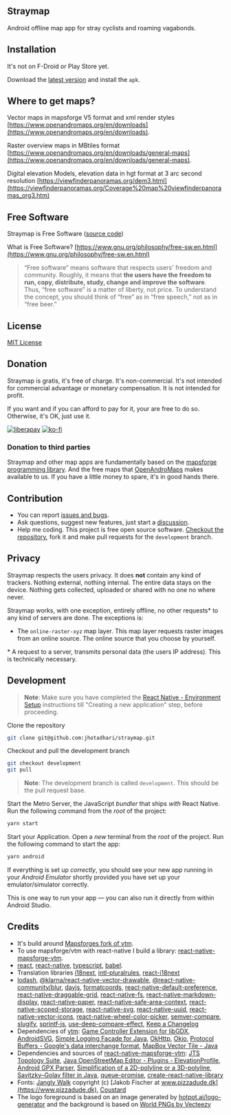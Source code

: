## Straymap

Android offline map app for stray cyclists and roaming vagabonds.

## Installation

It's not on F-Droid or Play Store yet.

Download the [latest version](https://github.com/jhotadhari/straymap/releases/latest) and install the `apk`.

## Where to get maps?

Vector maps in mapsforge V5 format and xml render styles [https://www.openandromaps.org/en/downloads](https://www.openandromaps.org/en/downloads).

Raster overview maps in MBtiles format [https://www.openandromaps.org/en/downloads/general-maps](https://www.openandromaps.org/en/downloads/general-maps).

Digital elevation Models, elevation data in hgt format at 3 arc second resolution [https://viewfinderpanoramas.org/dem3.html](https://viewfinderpanoramas.org/Coverage%20map%20viewfinderpanoramas_org3.htm)

## Free Software

Straymap is Free Software ([source code](https://github.com/jhotadhari/straymap))

What is Free Software? [https://www.gnu.org/philosophy/free-sw.en.html](https://www.gnu.org/philosophy/free-sw.en.html)

> “Free software” means software that respects users' freedom and community. Roughly, it means that **the users have the freedom to run, copy, distribute, study, change and improve the software**. Thus, “free software” is a matter of liberty, not price. To understand the concept, you should think of “free” as in “free speech,” not as in “free beer.”

## License

[MIT License](https://github.com/jhotadhari/straymap/blob/main/LICENSE.md)

## Donation

Straymap is gratis, it's free of charge. It's non-commercial. It's not intended for commercial advantage or monetary compensation. It is not intended for profit.

If you want and if you can afford to pay for it, your are free to do so. Otherwise, it's OK, just use it.

[![liberapay](https://liberapay.com/assets/widgets/donate.svg)](https://liberapay.com/jhotadhari/donate)
[![ko-fi](https://ko-fi.com/img/githubbutton_sm.svg)](https://ko-fi.com/H2H3162PAG)

### Donation to third parties
Straymap and other map apps are fundamentally based on the [mapsforge programming library](https://github.com/mapsforge). And the free maps that [OpenAndroMaps](https://www.openandromaps.org/en/project-funding) makes available to us. If you have a little money to spare, it's in good hands there.

## Contribution

- You can report [issues and bugs](https://github.com/jhotadhari/straymap/issues).
- Ask questions, suggest new features, just start a [discussion](https://github.com/jhotadhari/straymap/discussions).
- Help me coding. This project is free open source software. [Checkout the repository](https://github.com/jhotadhari/straymap), fork it and make pull requests for the `development` branch.

## Privacy

Straymap respects the users privacy. It does **not** contain any kind of trackers. Nothing external, nothing internal. The entire data stays on the device. Nothing gets collected, uploaded or shared with no one no where never.

Straymap works, with one exception, entirely offline, no other requests* to any kind of servers are done. The exceptions is:

- The `online-raster-xyz` map layer. This map layer requests raster images from an online source. The online source that you choose by yourself.

\* A request to a server, transmits personal data (the users IP address). This is technically necessary.

## Development

>**Note**: Make sure you have completed the [React Native - Environment Setup](https://reactnative.dev/docs/environment-setup) instructions till "Creating a new application" step, before proceeding.

Clone the repository
```bash
git clone git@github.com:jhotadhari/straymap.git
```

Checkout and pull the development branch
```bash
git checkout development
git pull
```

>**Note**: The development branch is called `development`. This should be the pull request base.

Start the Metro Server, the JavaScript _bundler_ that ships _with_ React Native. Run the following command from the _root_ of the project:
```bash
yarn start
```

Start your Application.
Open a _new_ terminal from the _root_ of the project. Run the following command to start the app:
```bash
yarn android
```

If everything is set up _correctly_, you should see your new app running in your _Android Emulator_ shortly provided you have set up your emulator/simulator correctly.

This is one way to run your app — you can also run it directly from within Android Studio.

## Credits

- It's build around [Mapsforges fork of vtm](https://github.com/mapsforge/vtm).
- To use mapsforge/vtm with react-native I build a library: [react-native-mapsforge-vtm](https://github.com/jhotadhari/react-native-mapsforge-vtm).
- [react](https://react.dev/),
[react-native](https://www.npmjs.com/package/react-native),
[typescript](https://www.typescriptlang.org/),
[babel](https://babeljs.io/).
- Translation libraries
[i18next](https://www.npmjs.com/package/i18next),
[intl-pluralrules](https://www.npmjs.com/package/intl-pluralrules),
[react-i18next](https://www.npmjs.com/package/react-i18next)
- [lodash](https://lodash.com),
[@klarna/react-native-vector-drawable](https://www.npmjs.com/package/@klarna/react-native-vector-drawable),
[@react-native-community/blur](https://www.npmjs.com/package/@react-native-community/blur),
[dayjs](https://www.npmjs.com/package/dayjs),
[formatcoords](https://www.npmjs.com/package/formatcoords),
[react-native-default-preference](https://www.npmjs.com/package/react-native-default-preference),
[react-native-draggable-grid](https://www.npmjs.com/package/react-native-draggable-grid),
[react-native-fs](https://www.npmjs.com/package/react-native-fs),
[react-native-markdown-display](https://www.npmjs.com/package/react-native-markdown-display),
[react-native-paper](https://www.npmjs.com/package/react-native-paper),
[react-native-safe-area-context](https://www.npmjs.com/package/react-native-safe-area-context),
[react-native-scoped-storage](https://www.npmjs.com/package/react-native-scoped-storage),
[react-native-svg](https://www.npmjs.com/package/react-native-svg),
[react-native-uuid](https://www.npmjs.com/package/react-native-uuid),
[react-native-vector-icons](https://www.npmjs.com/package/react-native-vector-icons),
[react-native-wheel-color-picker](https://www.npmjs.com/package/react-native-wheel-color-picker),
[semver-compare](https://www.npmjs.com/package/semver-compare),
[slugify](https://www.npmjs.com/package/slugify),
[sprintf-js](https://www.npmjs.com/package/sprintf-js),
[use-deep-compare-effect](https://www.npmjs.com/package/use-deep-compare-effect),
[Keep a Changelog](https://www.npmjs.com/package/keep-a-changelog)
- Dependencies of [vtm](https://github.com/mapsforge/vtm): [Game Controller Extension for libGDX](https://github.com/libgdx/gdx-controllers),
[AndroidSVG](https://bigbadaboom.github.io/androidsvg/),
[Simple Logging Facade for Java](https://www.slf4j.org/),
[OkHttp](https://square.github.io/okhttp/),
[Okio](https://github.com/square/okio),
[Protocol Buffers - Google's data interchange format](https://github.com/protocolbuffers/protobuf),
[MapBox Vector Tile - Java](https://github.com/wdtinc/mapbox-vector-tile-java)
- Dependencies and sources of [react-native-mapsforge-vtm](https://github.com/jhotadhari/react-native-mapsforge-vtm):
[JTS Topology Suite](https://github.com/locationtech/jts),
[Java OpenStreetMap Editor - Plugins - ElevationProfile](https://github.com/JOSM/josm-plugins/tree/master/ElevationProfile),
[Android GPX Parser](https://github.com/ticofab/android-gpx-parser),
[Simplification of a 2D-polyline or a 3D-polyline](https://github.com/hgoebl/simplify-java/),
[Savitzky–Golay filter in Java](https://github.com/vaccovecrana/savitzky-golay),
[queue-promise](https://www.npmjs.com/package/queue-promise),
[create-react-native-library](https://github.com/callstack/react-native-builder-bob)
- Fonts:
[Jangly Walk](https://www.fonts4free.net/jangly-walk-font.html) copyright (c) [Jakob Fischer at www.pizzadude.dk](https://www.pizzadude.dk),
[Coustard](https://www.fonts4free.net/coustard-font.html)
- The logo foreground is based on an image generated by [hotpot.ai/logo-generator](https://hotpot.ai/logo-generator) and the background is based on [World PNGs by Vecteezy](https://www.vecteezy.com/free-png/world)
